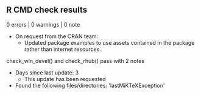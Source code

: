 ## R CMD check results

0 errors | 0 warnings | 0 note

* On request from the CRAN team:
  * Updated package examples to use assets contained in the package rather than internet resources.

check_win_devel() and check_rhub() pass with 2 notes
* Days since last update: 3
  * This update has been requested
* Found the following files/directories: 'lastMiKTeXException'
